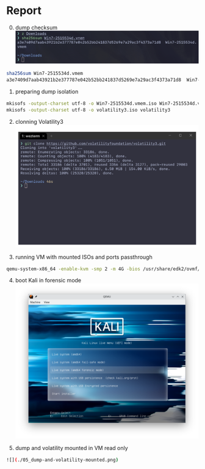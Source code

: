 # Report

00. dump checksum
![](./00_dump-checksum.png)

```bash
sha256sum Win7-2515534d.vmem
a3e7409d7aab43921b2e377787e042b52bb241837d5269e7a29ac3f4373a71d8  Win7-2515534d.vmem
```

01. preparing dump isolation
```bash
mkisofs -output-charset utf-8 -o Win7-2515534d.vmem.iso Win7-2515534d.vmem
mkisofs -output-charset utf-8 -o volatility3.iso volatility3
```

02. clonning Volatility3
![](./02_clonning-volatility.png)

03. running VM with mounted ISOs and ports passthrough
```bash
qemu-system-x86_64 -enable-kvm -smp 2 -m 4G -bios /usr/share/edk2/ovmf/OVMF_CODE.fd -drive file=kali-linux-2024.1-live-amd64.iso,format=raw,index=0,media=cdrom -drive file=Win7-2515534d.vmem.iso,format=raw,index=1,media=cdrom -drive file=volatility3.iso,format=raw,index=2,media=cdrom -nic hostfwd=tcp:127.0.0.1:9922-0.0.0.0:22,hostfwd=tcp:127.0.0.1:9980-0.0.0.0:80
```

04. boot Kali in forensic mode
![](./04_kali-selecting-forensic-mode.png)

05. dump and volatility mounted in VM read only
```bash
![](./05_dump-and-volatility-mounted.png)
```
